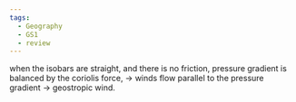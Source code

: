 ```yaml
---
tags:
  - Geography
  - GS1
  - review
---
```

when the isobars are straight, and there is  no friction,  pressure gradient is balanced by the coriolis force, -> winds flow parallel to the pressure gradient -> geostropic wind.
